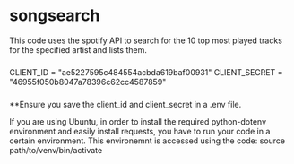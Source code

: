 # songsearch
This code uses the spotify API to search for the 10 top most played tracks for the specified artist and lists them.

###
CLIENT_ID = "ae5227595c484554acbda619baf00931"
CLIENT_SECRET = "46955f050b8047a78396c62cc4587859"
###

**Ensure you save the client_id and client_secret in a .env file.

If you are using Ubuntu, in order to install the required python-dotenv environment and easily install requests, you have to run your code in a certain environment. This environemnt is accessed using the code:            source path/to/venv/bin/activate
